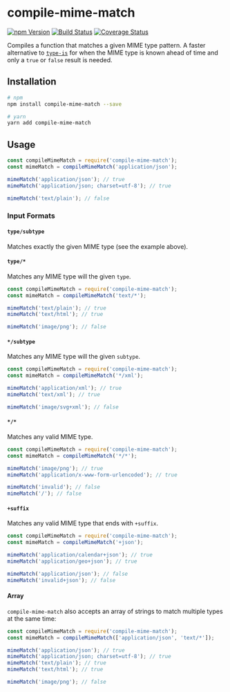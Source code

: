 # compile-mime-match

[![npm Version](https://img.shields.io/npm/v/compile-mime-match.svg)](https://www.npmjs.com/package/compile-mime-match)
[![Build Status](https://travis-ci.org/medleyjs/compile-mime-match.svg?branch=master)](https://travis-ci.org/medleyjs/compile-mime-match)
[![Coverage Status](https://coveralls.io/repos/github/medleyjs/compile-mime-match/badge.svg?branch=master)](https://coveralls.io/github/medleyjs/compile-mime-match?branch=master)

Compiles a function that matches a given MIME type pattern. A faster alternative to [`type-is`](https://www.npmjs.com/package/type-is) for when the MIME type is known ahead of time and only a `true` or `false` result is needed.

## Installation

```sh
# npm
npm install compile-mime-match --save

# yarn
yarn add compile-mime-match
```

## Usage

```js
const compileMimeMatch = require('compile-mime-match');
const mimeMatch = compileMimeMatch('application/json');

mimeMatch('application/json'); // true
mimeMatch('application/json; charset=utf-8'); // true

mimeMatch('text/plain'); // false
```

### Input Formats

#### `type/subtype`

Matches exactly the given MIME type (see the example above).

#### `type/*`

Matches any MIME type will the given `type`.

```js
const compileMimeMatch = require('compile-mime-match');
const mimeMatch = compileMimeMatch('text/*');

mimeMatch('text/plain'); // true
mimeMatch('text/html'); // true

mimeMatch('image/png'); // false
```

#### `*/subtype`

Matches any MIME type will the given `subtype`.

```js
const compileMimeMatch = require('compile-mime-match');
const mimeMatch = compileMimeMatch('*/xml');

mimeMatch('application/xml'); // true
mimeMatch('text/xml'); // true

mimeMatch('image/svg+xml'); // false
```

#### `*/*`

Matches any valid MIME type.

```js
const compileMimeMatch = require('compile-mime-match');
const mimeMatch = compileMimeMatch('*/*');

mimeMatch('image/png'); // true
mimeMatch('application/x-www-form-urlencoded'); // true

mimeMatch('invalid'); // false
mimeMatch('/'); // false
```

#### `+suffix`

Matches any valid MIME type that ends with `+suffix`.

```js
const compileMimeMatch = require('compile-mime-match');
const mimeMatch = compileMimeMatch('+json');

mimeMatch('application/calendar+json'); // true
mimeMatch('application/geo+json'); // true

mimeMatch('application/json'); // false
mimeMatch('invalid+json'); // false
```

#### Array
  
`compile-mime-match` also accepts an array of strings to match multiple types at the same time:

```js
const compileMimeMatch = require('compile-mime-match');
const mimeMatch = compileMimeMatch(['application/json', 'text/*']);

mimeMatch('application/json'); // true
mimeMatch('application/json; charset=utf-8'); // true
mimeMatch('text/plain'); // true
mimeMatch('text/html'); // true

mimeMatch('image/png'); // false
```
